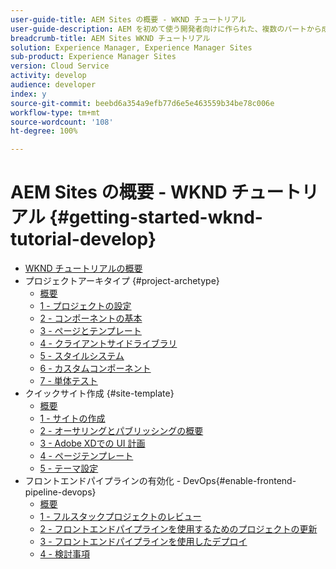 ```yaml
---
user-guide-title: AEM Sites の概要 - WKND チュートリアル
user-guide-description: AEM を初めて使う開発者向けに作られた、複数のパートから成るチュートリアルです。架空のライフスタイルブランドである WKND 向けに AEM Sites を実装します。フロントエンドパイプラインを有効にして、開発をデプロイメントサイクルに進めます。
breadcrumb-title: AEM Sites WKND チュートリアル
solution: Experience Manager, Experience Manager Sites
sub-product: Experience Manager Sites
version: Cloud Service
activity: develop
audience: developer
index: y
source-git-commit: beebd6a354a9efb77d6e5e463559b34be78c006e
workflow-type: tm+mt
source-wordcount: '108'
ht-degree: 100%

---
```



# AEM Sites の概要 - WKND チュートリアル {#getting-started-wknd-tutorial-develop}

+ [WKND チュートリアルの概要](overview.md)
+ プロジェクトアーキタイプ {#project-archetype}
   + [概要](./project-archetype/overview.md)
   + [1 - プロジェクトの設定](./project-archetype/project-setup.md)
   + [2 - コンポーネントの基本](./project-archetype/component-basics.md)
   + [3 - ページとテンプレート](./project-archetype/pages-templates.md)
   + [4 - クライアントサイドライブラリ](./project-archetype/client-side-libraries.md)
   + [5 - スタイルシステム](./project-archetype/style-system.md)
   + [6 - カスタムコンポーネント](./project-archetype/custom-component.md)
   + [7 - 単体テスト](./project-archetype/unit-testing.md)
+ クイックサイト作成 {#site-template}
   + [概要](./site-template/overview.md)
   + [1 - サイトの作成](./site-template/create-site.md)
   + [2 - オーサリングとパブリッシングの概要](./site-template/author-content-publish.md)
   + [3 - Adobe XDでの UI 計画](./site-template/ui-planning-adobe-xd.md)
   + [4 - ページテンプレート](./site-template/page-templates.md)
   + [5 - テーマ設定](./site-template/theming.md)
+ フロントエンドパイプラインの有効化 - DevOps{#enable-frontend-pipeline-devops}
   + [概要](./enable-frontend-pipeline/overview.md)
   + [1 - フルスタックプロジェクトのレビュー](./enable-frontend-pipeline/review-uifrontend-module.md)
   + [2 - フロントエンドパイプラインを使用するためのプロジェクトの更新](./enable-frontend-pipeline/update-project.md)
   + [3 - フロントエンドパイプラインを使用したデプロイ](./enable-frontend-pipeline/create-frontend-pipeline.md)
   + [4 - 検討事項](./enable-frontend-pipeline/considerations.md)

